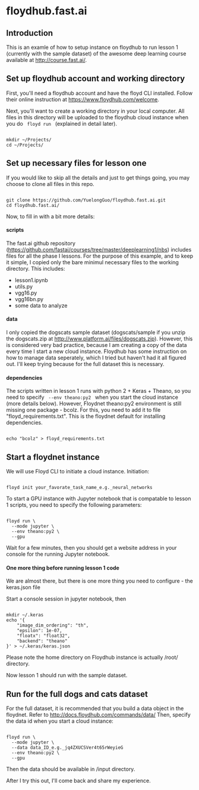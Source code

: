 # floydhub.fast.ai
## Introduction
This is an examle of how to setup instance on floydhub to run lesson 1 (currently with the sample dataset) of the awesome deep learning course available at http://course.fast.ai/. 

## Set up floydhub account and working directory
First, you'll need a floydhub account and have the floyd CLI installed. Follow their online instruction at https://www.floydhub.com/welcome.

Next, you'll want to create a working directory in your local computer. All files in this directory will be uploaded to the floydhub cloud instance when you do <code> floyd run </code> (explained in detail later). 

<pre><code>
mkdir ~/Projects/
cd ~/Projects/
</code></pre>

## Set up necessary files for lesson one

If you would like to skip all the details and just to get things going, you may choose to clone all files in this repo.

<pre><code>
git clone https://github.com/YuelongGuo/floydhub.fast.ai.git
cd floydhub.fast.ai/
</code></pre>

Now, to fill in with a bit more details:

#### scripts

The fast.ai github repository (https://github.com/fastai/courses/tree/master/deeplearning1/nbs) includes files for all the phase I lessons. For the purpose of this example, and to keep it simple, I copied only the bare minimul necessary files to the working directory. This includes:
* lesson1.ipynb
* utils.py
* vgg16.py
* vgg16bn.py
* some data to analyze

#### data

I only copied the dogscats sample dataset (dogscats/sample if you unzip the dogscats.zip at http://www.platform.ai/files/dogscats.zip). However, this is considered very bad practice, because I am creating a copy of the data every time I start a new cloud instance. Floydhub has some instruction on how to manage data seperately, which I tried but haven't had it all figured out. I'll keep trying because for the full dataset this is necessary.

#### dependencies

The scripts written in lesson 1 runs with python 2 + Keras + Theano, so you need to specify <code> --env theano:py2 </code> when you start the cloud instance (more details below). However, Floydnet theano:py2 environment is still missing one package - bcolz. For this, you need to add it to file "floyd_requirements.txt". This is the floydnet default for installing dependencies.

<pre><code>
echo "bcolz" > floyd_requirements.txt
</code></pre>

## Start a floydnet instance

We will use Floyd CLI to initiate a cloud instance. Initiation:

<pre><code>
floyd init your_favorate_task_name_e.g._neural_networks
</code></pre>

To start a GPU instance with Jupyter notebook that is compatable to lesson 1 scripts, you need to specify the following parameters:

<pre><code>
floyd run \
  --mode jupyter \
  --env theano:py2 \
  --gpu
</code></pre>

Wait for a few minutes, then you should get a website address in your console for the running Jupyter notebook.

#### One more thing before running lesson 1 code

We are almost there, but there is one more thing you need to configure - the keras.json file

Start a console session in jupyter notebook, then 

<pre><code>
mkdir ~/.keras
echo '{
    "image_dim_ordering": "th",
    "epsilon": 1e-07,
    "floatx": "float32",
    "backend": "theano"
}' > ~/.keras/keras.json
</code></pre>

Please note the home directory on Floydhub instance is actually /root/ directory.

Now lesson 1 should run with the sample dataset.

## Run for the full dogs and cats dataset

For the full dataset, it is recommended that you build a data object in the floydnet. Refer to http://docs.floydhub.com/commands/data/
Then, specify the data id when you start a cloud instance:

<pre><code>
floyd run \
  --mode jupyter \
  --data data_ID_e.g._jq4ZXUCSVer4t65rWeyieG
  --env theano:py2 \
  --gpu
</code></pre>

Then the data should be available in /input directory.

After I try this out, I'll come back and share my experience. 
